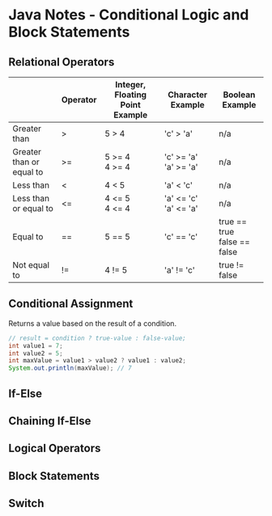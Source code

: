 # Java Notes - Conditional Logic and Block Statements

## Relational Operators

| | Operator | Integer, Floating Point Example | Character Example | Boolean Example |
|-|----------|---------------------------------|-------------------|----------------|
| Greater than | > | 5 > 4 | 'c' > 'a' | n/a |
| Greater than or equal to | >= | 5 >= 4<br/>4 >= 4 | 'c' >= 'a'<br/> 'a' >= 'a' | n/a |
| Less than | < | 4 < 5 | 'a' < 'c' | n/a |
| Less than or equal to | <= | 4 <= 5<br/>4 <= 4 | 'a' <= 'c'<br/> 'a' <= 'a' | n/a |
| Equal to | == | 5 == 5 | 'c' == 'c' | true == true<br/>false == false |
| Not equal to | != | 4 != 5 | 'a' != 'c' | true != false |

## Conditional Assignment

Returns a value based on the result of a condition.

```java
// result = condition ? true-value : false-value;
int value1 = 7;
int value2 = 5;
int maxValue = value1 > value2 ? value1 : value2;
System.out.println(maxValue); // 7
```

## If-Else

## Chaining If-Else

## Logical Operators

## Block Statements

## Switch
